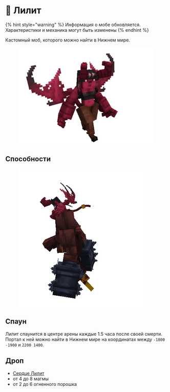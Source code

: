 # 👿 Лилит



{% hint style="warning" %}
Информация о мобе обновляется. Характеристики и механика могут быть изменены
{% endhint %}

Кастомный моб, которого можно найти в Нижнем мире.

<figure><img src="../../../.gitbook/assets/succubus.gif" alt=""><figcaption></figcaption></figure>

## Способности

<figure><img src="../../../.gitbook/assets/succubus_golem.gif" alt=""><figcaption></figcaption></figure>

## Спаун

Лилит спаунится в центре арены каждые 1.5 часа после своей смерти. Портал к ней можно найти в Нижнем мире на координатах между `-1800 -1900` и `2200 1400`.

## Дроп

* [Сердце Лилит](../../materialy/sweet\_heart.md)
* от 4 до 8 магмы
* от 2 до 6 огненного порошка

